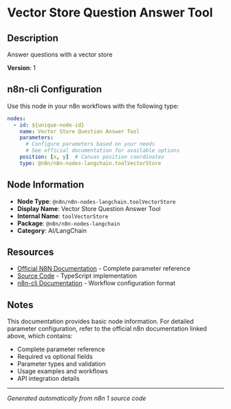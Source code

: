 # Vector Store Question Answer Tool

## Description

Answer questions with a vector store

**Version**: 1

## n8n-cli Configuration

Use this node in your n8n workflows with the following type:

```yaml
nodes:
  - id: ${unique-node-id}
    name: Vector Store Question Answer Tool
    parameters:
      # Configure parameters based on your needs
      # See official documentation for available options
    position: [x, y]  # Canvas position coordinates
    type: @n8n/n8n-nodes-langchain.toolVectorStore
```

## Node Information

- **Node Type**: `@n8n/n8n-nodes-langchain.toolVectorStore`
- **Display Name**: Vector Store Question Answer Tool
- **Internal Name**: `toolVectorStore`
- **Package**: `@n8n/n8n-nodes-langchain`
- **Category**: AI/LangChain

## Resources

- [Official N8N Documentation](https://docs.n8n.io/integrations/builtin/cluster-nodes/root-nodes/n8n-nodes-langchain.toolvectorstore/) - Complete parameter reference
- [Source Code](https://github.com/n8n-io/n8n/blob/master/packages/@n8n/nodes-langchain/nodes/tools/ToolVectorStore/ToolVectorStore.node.ts) - TypeScript implementation
- [n8n-cli Documentation](https://github.com/edenreich/n8n-cli) - Workflow configuration format

## Notes

This documentation provides basic node information. For detailed parameter configuration, 
refer to the official n8n documentation linked above, which contains:

- Complete parameter reference
- Required vs optional fields
- Parameter types and validation
- Usage examples and workflows
- API integration details

---
*Generated automatically from n8n 1 source code*
